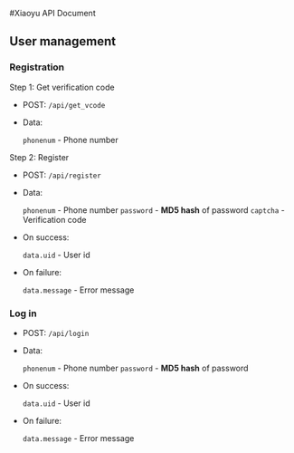 #Xiaoyu API Document

## User management

### Registration 

Step 1: Get verification code

- POST: `/api/get_vcode`
- Data:

    `phonenum` - Phone number

Step 2: Register

- POST: `/api/register`

- Data:

    `phonenum` - Phone number
    `password` - **MD5 hash** of password
    `captcha` - Verification code

- On success:

    `data.uid` - User id

- On failure:

    `data.message` - Error message

### Log in

- POST: `/api/login`

- Data:

    `phonenum` - Phone number
    `password` - **MD5 hash** of password

- On success:

    `data.uid` - User id

- On failure:

    `data.message` - Error message
